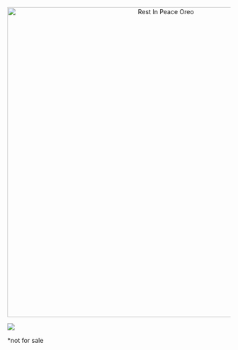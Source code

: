 <p align="center">
  <a href="https://youtu.be/qRVwlPuztsY">
    <img src="https://img.shields.io/badge/Rest In Peace-Oreo-black" title="Rest In Peace Oreo" width=700></img>
  </a>
</p>

[![](https://images-ext-1.discordapp.net/external/4YY9wjCOp-2cMlFGZSbLR7cOgGZrwqi-vlp3gZXMjbE/%3Fwidth%3D780%26height%3D585/https/media.discordapp.net/attachments/430364566027763744/938125566488490014/IMG_2604.jpg)](https://youtu.be/qRVwlPuztsY)

*not for sale
